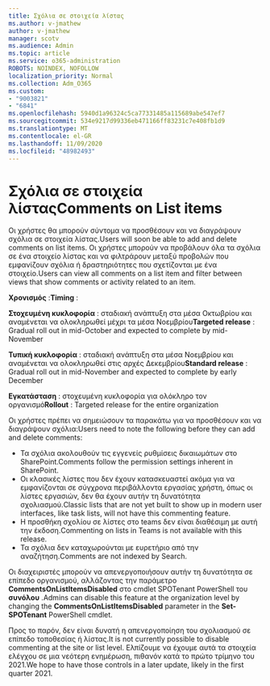```yaml
---
title: Σχόλια σε στοιχεία λίστας
ms.author: v-jmathew
author: v-jmathew
manager: scotv
ms.audience: Admin
ms.topic: article
ms.service: o365-administration
ROBOTS: NOINDEX, NOFOLLOW
localization_priority: Normal
ms.collection: Adm_O365
ms.custom:
- "9003821"
- "6841"
ms.openlocfilehash: 5940d1a96324c5ca77331485a115689abe547ef7
ms.sourcegitcommit: 534e9217d99336eb471166ff83231c7e408fb1d9
ms.translationtype: MT
ms.contentlocale: el-GR
ms.lasthandoff: 11/09/2020
ms.locfileid: "48982493"
---
```

# <a name="comments-on-list-items"></a><span data-ttu-id="96c47-102">Σχόλια σε στοιχεία λίστας</span><span class="sxs-lookup"><span data-stu-id="96c47-102">Comments on List items</span></span>

<span data-ttu-id="96c47-103">Οι χρήστες θα μπορούν σύντομα να προσθέσουν και να διαγράψουν σχόλια σε στοιχεία λίστας.</span><span class="sxs-lookup"><span data-stu-id="96c47-103">Users will soon be able to add and delete comments on list items.</span></span> <span data-ttu-id="96c47-104">Οι χρήστες μπορούν να προβάλουν όλα τα σχόλια σε ένα στοιχείο λίστας και να φιλτράρουν μεταξύ προβολών που εμφανίζουν σχόλια ή δραστηριότητες που σχετίζονται με ένα στοιχείο.</span><span class="sxs-lookup"><span data-stu-id="96c47-104">Users can view all comments on a list item and filter between views that show comments or activity related to an item.</span></span>

<span data-ttu-id="96c47-105">**Χρονισμός** :</span><span class="sxs-lookup"><span data-stu-id="96c47-105">**Timing** :</span></span>

<span data-ttu-id="96c47-106">**Στοχευμένη κυκλοφορία** : σταδιακή ανάπτυξη στα μέσα Οκτωβρίου και αναμένεται να ολοκληρωθεί μέχρι τα μέσα Νοεμβρίου</span><span class="sxs-lookup"><span data-stu-id="96c47-106">**Targeted release** : Gradual roll out in mid-October and expected to complete by mid-November</span></span>

<span data-ttu-id="96c47-107">**Τυπική κυκλοφορία** : σταδιακή ανάπτυξη στα μέσα Νοεμβρίου και αναμένεται να ολοκληρωθεί στις αρχές Δεκεμβρίου</span><span class="sxs-lookup"><span data-stu-id="96c47-107">**Standard release** : Gradual roll out in mid-November and expected to complete by early December</span></span>

<span data-ttu-id="96c47-108">**Εγκατάσταση** : στοχευμένη κυκλοφορία για ολόκληρο τον οργανισμό</span><span class="sxs-lookup"><span data-stu-id="96c47-108">**Rollout** : Targeted release for the entire organization</span></span>

<span data-ttu-id="96c47-109">Οι χρήστες πρέπει να σημειώσουν τα παρακάτω για να προσθέσουν και να διαγράψουν σχόλια:</span><span class="sxs-lookup"><span data-stu-id="96c47-109">Users need to note the following before they can add and delete comments:</span></span>

- <span data-ttu-id="96c47-110">Τα σχόλια ακολουθούν τις εγγενείς ρυθμίσεις δικαιωμάτων στο SharePoint.</span><span class="sxs-lookup"><span data-stu-id="96c47-110">Comments follow the permission settings inherent in SharePoint.</span></span>
- <span data-ttu-id="96c47-111">Οι κλασικές λίστες που δεν έχουν κατασκευαστεί ακόμα για να εμφανίζονται σε σύγχρονα περιβάλλοντα εργασίας χρήστη, όπως οι λίστες εργασιών, δεν θα έχουν αυτήν τη δυνατότητα σχολιασμού.</span><span class="sxs-lookup"><span data-stu-id="96c47-111">Classic lists that are not yet built to show up in modern user interfaces, like task lists, will not have this commenting feature.</span></span>
- <span data-ttu-id="96c47-112">Η προσθήκη σχολίου σε λίστες στο teams δεν είναι διαθέσιμη με αυτή την έκδοση.</span><span class="sxs-lookup"><span data-stu-id="96c47-112">Commenting on lists in Teams is not available with this release.</span></span>
- <span data-ttu-id="96c47-113">Τα σχόλια δεν καταχωρούνται με ευρετήριο από την αναζήτηση.</span><span class="sxs-lookup"><span data-stu-id="96c47-113">Comments are not indexed by Search.</span></span>

<span data-ttu-id="96c47-114">Οι διαχειριστές μπορούν να απενεργοποιήσουν αυτήν τη δυνατότητα σε επίπεδο οργανισμού, αλλάζοντας την παράμετρο **CommentsOnListItemsDisabled** στο cmdlet SPOTenant PowerShell του **συνόλου** .</span><span class="sxs-lookup"><span data-stu-id="96c47-114">Admins can disable this feature at the organization level by changing the **CommentsOnListItemsDisabled** parameter in the **Set-SPOTenant** PowerShell cmdlet.</span></span>

<span data-ttu-id="96c47-115">Προς το παρόν, δεν είναι δυνατή η απενεργοποίηση του σχολιασμού σε επίπεδο τοποθεσίας ή λίστας.</span><span class="sxs-lookup"><span data-stu-id="96c47-115">It is not currently possible to disable commenting at the site or list level.</span></span> <span data-ttu-id="96c47-116">Ελπίζουμε να έχουμε αυτά τα στοιχεία ελέγχου σε μια νεότερη ενημέρωση, πιθανόν κατά το πρώτο τρίμηνο του 2021.</span><span class="sxs-lookup"><span data-stu-id="96c47-116">We hope to have those controls in a later update, likely in the first quarter 2021.</span></span>
